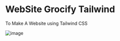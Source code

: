 # WebSite Grocify Tailwind
To Make A Website using Tailwind CSS

![image](https://github.com/RychardGutierrez/WebSite-Grocify-Tailwind/assets/59939891/687c6300-9132-4654-9992-e6a15faa0f27)

